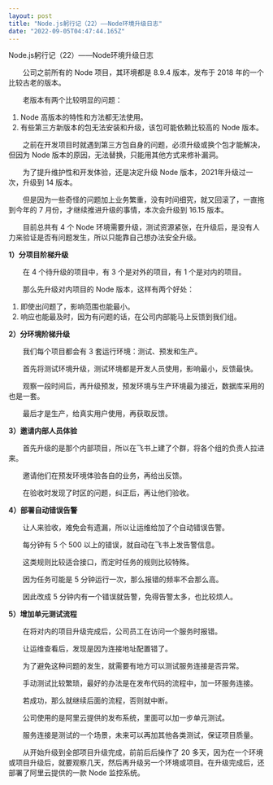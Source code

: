 ```yaml
---
layout: post
title: "Node.js躬行记（22）——Node环境升级日志"
date: "2022-09-05T04:47:44.165Z"
---
```

Node.js躬行记（22）——Node环境升级日志

　　公司之前所有的 Node 项目，其环境都是 8.9.4 版本，发布于 2018 年的一个比较古老的版本。

　　老版本有两个比较明显的问题：

1.  Node 高版本的特性和方法都无法使用。
2.  有些第三方新版本的包无法安装和升级，该包可能依赖比较高的 Node 版本。

　　之前在开发项目时就遇到第三方包自身的问题，必须升级或换个包才能解决，但因为 Node 版本的原因，无法替换，只能用其他方式来修补漏洞。

　　为了提升维护性和开发体验，还是决定升级 Node 版本，2021年升级过一次，升级到 14 版本。

　　但是因为一些奇怪的问题加上业务繁重，没有时间细究，就又回滚了，一直拖到今年的 7 月份，才继续推进升级的事情，本次会升级到 16.15 版本。

　　目前总共有 4 个 Node 环境需要升级，测试资源紧张，在升级后，是没有人力来验证是否有问题发生，所以只能靠自己想办法安全升级。

**1）分项目阶梯升级**

　　在 4 个待升级的项目中，有 3 个是对外的项目，有 1 个是对内的项目。

　　那么先升级对内项目的 Node 版本，这样有两个好处：

1.  即使出问题了，影响范围也能最小。
2.  响应也能最及时，因为有问题的话，在公司内部能马上反馈到我们组。

**2）分环境阶梯升级**

　　我们每个项目都会有 3 套运行环境：测试、预发和生产。

　　首先将测试环境升级，测试环境都是开发人员使用，影响最小，反馈最快。

　　观察一段时间后，再升级预发，预发环境与生产环境最为接近，数据库采用的也是一套。

　　最后才是生产，给真实用户使用，再获取反馈。

**3）邀请内部人员体验**

　　首先升级的是那个内部项目，所以在飞书上建了个群，将各个组的负责人拉进来。

　　邀请他们在预发环境体验各自的业务，再给出反馈。

　　在验收时发现了时区的问题，纠正后，再让他们验收。

**4）部署自动错误告警**

　　让人来验收，难免会有遗漏，所以让运维给加了个自动错误告警。

　　每分钟有 5 个 500 以上的错误，就自动在飞书上发告警信息。

　　这类规则比较适合接口，而定时任务的规则比较特殊。

　　因为任务可能是 5 分钟运行一次，那么报错的频率不会那么高。

　　因此改成 5 分钟内有一个错误就告警，免得告警太多，也比较烦人。

**5）增加单元测试流程**

　　在将对内的项目升级完成后，公司员工在访问一个服务时报错。

　　让运维查看后，发现是因为连接地址配置错了。

　　为了避免这种问题的发生，就需要有地方可以测试服务连接是否异常。

　　手动测试比较繁琐，最好的办法是在发布代码的流程中，加一环服务连接。

　　若成功，那么就继续后面的流程，否则就中断。

　　公司使用的是阿里云提供的发布系统，里面可以加一步单元测试。

　　服务连接是测试的一个场景，未来可以再加其他各类测试，保证项目质量。

　　从开始升级到全部项目升级完成，前前后后操作了 20 多天，因为在一个环境或项目升级后，就要观察几天，然后再升级另一个环境或项目。在升级完成后，还部署了阿里云提供的一款 Node 监控系统。